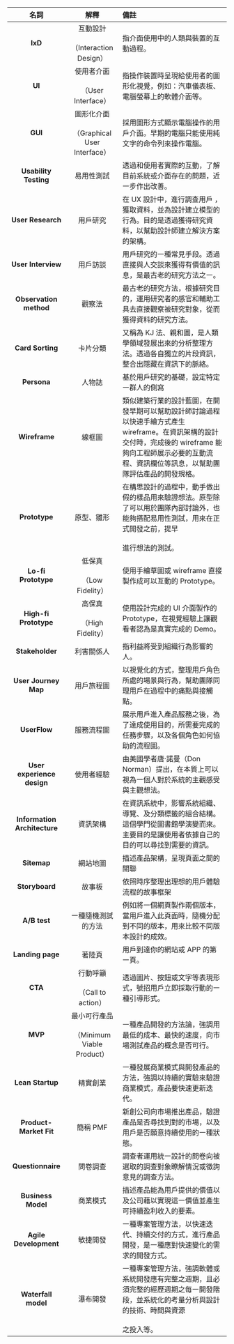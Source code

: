 
|           **名詞**           |                    **解釋**                    | **備註**                                                                                                                                                                                                        |
|:----------------------------:|:----------------------------------------------:|:--------------------------------------------------------------------------------------------------------------------------------------------------------------------------------------------------------------- |
|           **IxD**            |     互動設計<br><br>（Interaction Design）     | 指介面使用中的人類與裝置的互動過程。                                                                                                                                                                            |
|            **UI**            |      使用者介面<br><br>（User Interface）      | 指操作裝置時呈現給使用者的圖形化視覺，例如：汽車儀表板、電腦螢幕上的軟體介面等。                                                                                                                                |
|           **GUI**            | 圖形化介面<br><br>（Graphical User Interface） | 採用圖形方式顯示電腦操作的用戶介面。早期的電腦只能使用純文字的命令列來操作電腦。                                                                                                                                |
|    **Usability Testing**     |                   易用性測試                   | 透過和使用者實際的互動，了解目前系統或介面存在的問題，近㇐步作出改善。                                                                                                                                          |
|      **User Research**       |                    用戶研究                    | 在 UX 設計中，進行調查用戶 ，獲取資料，並為設計建立模型的行為。目的是透過獲得研究資料，以幫助設計師建立解決方案的架構。                                                                                         |
|      **User Interview**      |                    用戶訪談                    | 用戶研究的㇐種常見手段。透過直接與人交談來獲得有價值的訊息，是最古老的研究方法之㇐。                                                                                                                            |
|    **Observation method**    |                     觀察法                     | 最古老的研究方法，根據研究目的，運用研究者的感官和輔助工具去直接觀察被研究對象，從而獲得資料的研究方法。                                                                                                        |
|       **Card Sorting**       |                    卡片分類                    | 又稱為 KJ 法、親和圖，是人類學領域發展出來的分析整理方法。透過各自獨立的片段資訊，整合出隱藏在資訊下的脈絡。                                                                                                    |
|         **Persona**          |                     人物誌                     | 基於用戶研究的基礎，設定特定㇐群人的側寫                                                                                                                                                                        |
|        **Wireframe**         |                     線框圖                     | 類似建築行業的設計藍圖，在開發早期可以幫助設計師討論過程以快速手繪方式產生 wireframe。在資訊架構的設計交付時，完成後的 wireframe 能夠向工程師展示必要的互動流程、資訊欄位等訊息，以幫助團隊評估產品的開發規格。 |
|        **Prototype**         |                   原型、雛形                   | 在構思設計的過程中，動手做出假的樣品用來驗證想法。原型除了可以用於團隊內部討論外，也能夠搭配易用性測試，用來在正式開發之前，提早<br><br>進行想法的測試。                                                        |
|     **Lo-fi Prototype**      |         低保真<br><br>（Low Fidelity）         | 使用手繪草圖或 wireframe 直接製作成可以互動的 Prototype。                                                                                                                                                       |
|    **High-fi Prototype**     |        高保真<br><br>（High Fidelity）         | 使用設計完成的 UI 介面製作的 Prototype，在視覺經驗上讓觀看者認為是真實完成的 Demo。                                                                                                                             |
|       **Stakeholder**        |                   利害關係人                   | 指利益將受到組織行為影響的人。                                                                                                                                                                                  |
|     **User Journey Map**     |                   用戶旅程圖                   | 以視覺化的方式，整理用戶角色所處的場景與行為，幫助團隊同理用戶在過程中的痛點與接觸點。                                                                                                                          |
|         **UserFlow**         |                   服務流程圖                   | 展示用戶進入產品服務之後，為了達成使用目的，所需要完成的任務步驟，以及各個角色如何協助的流程圖。                                                                                                                |
|  **User experience design**  |                   使用者經驗                   | 由美國學者唐·諾曼（Don Norman）提出，在本質上可以視為㇐個人對於系統的主觀感受與主觀想法。                                                                                                                       |
| **Information Architecture** |                    資訊架構                    | 在資訊系統中，影響系統組織、導覽、及分類標籤的組合結構。這個學門從圖書館學演變而來。主要目的是讓使用者依據自己的目的可以尋找到需要的資訊。                                                                      |
|         **Sitemap**          |                    網站地圖                    | 描述產品架構，呈現頁面之間的關聯                                                                                                                                                                                |
|        **Storyboard**        |                     故事板                     | 依照時序整理出理想的用戶體驗流程的故事框架                                                                                                                                                                      |
|         **A/B test**         |               ㇐種隨機測試的方法               | 例如將㇐個網頁製作兩個版本，當用戶進入此頁面時，隨機分配到不同的版本，用來比較不同版本設計的成效。                                                                                                              |
|       **Landing page**       |                     著陸頁                     | 用戶到達你的網站或 APP 的第㇐頁。                                                                                                                                                                               |
|           **CTA**            |       行動呼籲<br><br>（Call to action）       | 透過圖片、按鈕或文字等表現形式，號招用戶立即採取行動的㇐種引導形式。                                                                                                                                            |
|           **MVP**            | 最小可行產品<br><br>（Minimum Viable Product） | ㇐種產品開發的方法論，強調用最低的成本、最快的速度，向市場測試產品的概念是否可行。                                                                                                                              |
|       **Lean Startup**       |                    精實創業                    | ㇐種發展商業模式與開發產品的方法，強調以持續的實驗來驗證商業模式，產品要快速更新迭代。                                                                                                                          |
|    **Product-Market Fit**    |                    簡稱 PMF                    | 新創公司向市場推出產品，驗證產品是否尋找到對的市場，以及用戶是否願意持續使用的㇐種狀態。                                                                                                                        |
|      **Questionnaire**       |                    問卷調查                    | 調查者運用統㇐設計的問卷向被選取的調查對象瞭解情況或徵詢意見的調查方法。                                                                                                                                        |
|      **Business Model**      |                    商業模式                    | 描述產品能為用戶提供的價值以及公司藉以實現這㇐價值並產生可持續盈利收入的要素。                                                                                                                                  |
|    **Agile Development**     |                    敏捷開發                    | ㇐種專案管理方法，以快速迭代、持續交付的方式，進行產品開發，是㇐種應對快速變化的需求的開發方式。                                                                                                                |
|     **Waterfall model**      |                    瀑布開發                    | ㇐種專案管理方法，強調軟體或系統開發應有完整之週期，且必須完整的經歷週期之每㇐開發階段，並系統化的考量分析與設計的技術、時間與資源<br><br>之投入等。                                                            |